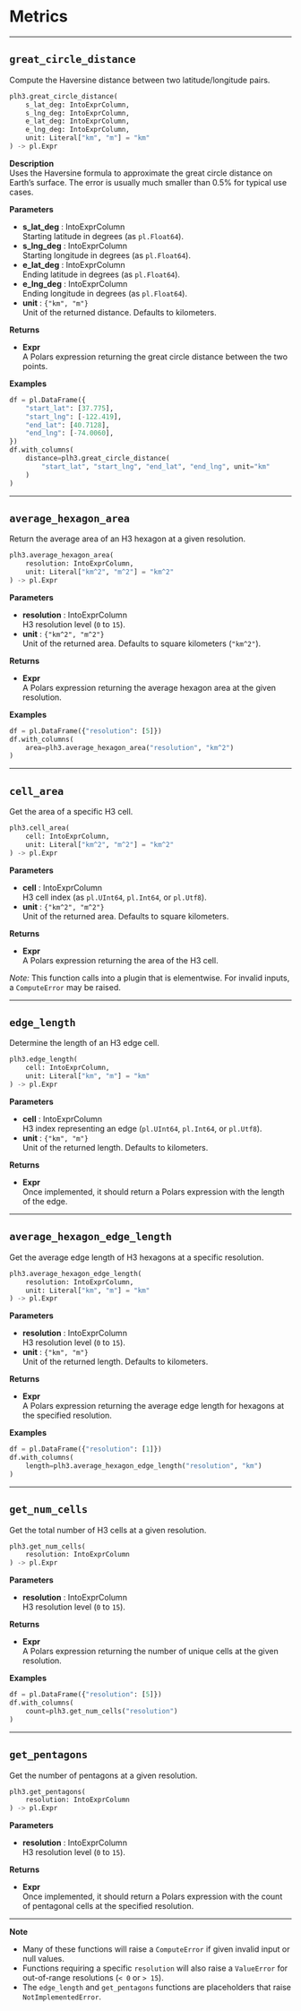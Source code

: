 # Metrics

---

## `great_circle_distance`

Compute the Haversine distance between two latitude/longitude pairs.

```python
plh3.great_circle_distance(
    s_lat_deg: IntoExprColumn,
    s_lng_deg: IntoExprColumn,
    e_lat_deg: IntoExprColumn,
    e_lng_deg: IntoExprColumn,
    unit: Literal["km", "m"] = "km"
) -> pl.Expr
```

**Description**  
Uses the Haversine formula to approximate the great circle distance on Earth’s surface. The error is usually much smaller than 0.5% for typical use cases.

**Parameters**

- **s_lat_deg** : IntoExprColumn  
  Starting latitude in degrees (as `pl.Float64`).
- **s_lng_deg** : IntoExprColumn  
  Starting longitude in degrees (as `pl.Float64`).
- **e_lat_deg** : IntoExprColumn  
  Ending latitude in degrees (as `pl.Float64`).
- **e_lng_deg** : IntoExprColumn  
  Ending longitude in degrees (as `pl.Float64`).
- **unit** : `{"km", "m"}`  
  Unit of the returned distance. Defaults to kilometers.

**Returns**

- **Expr**  
  A Polars expression returning the great circle distance between the two points.

**Examples**

```python
df = pl.DataFrame({
    "start_lat": [37.775],
    "start_lng": [-122.419],
    "end_lat": [40.7128],
    "end_lng": [-74.0060],
})
df.with_columns(
    distance=plh3.great_circle_distance(
        "start_lat", "start_lng", "end_lat", "end_lng", unit="km"
    )
)
```

---

## `average_hexagon_area`

Return the average area of an H3 hexagon at a given resolution.

```python
plh3.average_hexagon_area(
    resolution: IntoExprColumn,
    unit: Literal["km^2", "m^2"] = "km^2"
) -> pl.Expr
```

**Parameters**

- **resolution** : IntoExprColumn  
  H3 resolution level (`0` to `15`).
- **unit** : `{"km^2", "m^2"}`  
  Unit of the returned area. Defaults to square kilometers (`"km^2"`).

**Returns**

- **Expr**  
  A Polars expression returning the average hexagon area at the given resolution.

**Examples**

```python
df = pl.DataFrame({"resolution": [5]})
df.with_columns(
    area=plh3.average_hexagon_area("resolution", "km^2")
)
```

---

## `cell_area`

Get the area of a specific H3 cell.

```python
plh3.cell_area(
    cell: IntoExprColumn,
    unit: Literal["km^2", "m^2"] = "km^2"
) -> pl.Expr
```

**Parameters**

- **cell** : IntoExprColumn  
  H3 cell index (as `pl.UInt64`, `pl.Int64`, or `pl.Utf8`).
- **unit** : `{"km^2", "m^2"}`  
  Unit of the returned area. Defaults to square kilometers.

**Returns**

- **Expr**  
  A Polars expression returning the area of the H3 cell.

_Note:_ This function calls into a plugin that is elementwise. For invalid inputs, a `ComputeError` may be raised.

---

## `edge_length`

Determine the length of an H3 edge cell.

```python
plh3.edge_length(
    cell: IntoExprColumn,
    unit: Literal["km", "m"] = "km"
) -> pl.Expr
```

**Parameters**

- **cell** : IntoExprColumn  
  H3 index representing an edge (`pl.UInt64`, `pl.Int64`, or `pl.Utf8`).
- **unit** : `{"km", "m"}`  
  Unit of the returned length. Defaults to kilometers.

**Returns**

- **Expr**  
  Once implemented, it should return a Polars expression with the length of the edge.

---

## `average_hexagon_edge_length`

Get the average edge length of H3 hexagons at a specific resolution.

```python
plh3.average_hexagon_edge_length(
    resolution: IntoExprColumn,
    unit: Literal["km", "m"] = "km"
) -> pl.Expr
```

**Parameters**

- **resolution** : IntoExprColumn  
  H3 resolution level (`0` to `15`).
- **unit** : `{"km", "m"}`  
  Unit of the returned length. Defaults to kilometers.

**Returns**

- **Expr**  
  A Polars expression returning the average edge length for hexagons at the specified resolution.

**Examples**

```python
df = pl.DataFrame({"resolution": [1]})
df.with_columns(
    length=plh3.average_hexagon_edge_length("resolution", "km")
)
```

---

## `get_num_cells`

Get the total number of H3 cells at a given resolution.

```python
plh3.get_num_cells(
    resolution: IntoExprColumn
) -> pl.Expr
```

**Parameters**

- **resolution** : IntoExprColumn  
  H3 resolution level (`0` to `15`).

**Returns**

- **Expr**  
  A Polars expression returning the number of unique cells at the given resolution.

**Examples**

```python
df = pl.DataFrame({"resolution": [5]})
df.with_columns(
    count=plh3.get_num_cells("resolution")
)
```

---

## `get_pentagons`

Get the number of pentagons at a given resolution.

```python
plh3.get_pentagons(
    resolution: IntoExprColumn
) -> pl.Expr
```

**Parameters**

- **resolution** : IntoExprColumn  
  H3 resolution level (`0` to `15`).

**Returns**

- **Expr**  
  Once implemented, it should return a Polars expression with the count of pentagonal cells at the specified resolution.

---

**Note**

- Many of these functions will raise a `ComputeError` if given invalid input or null values.
- Functions requiring a specific `resolution` will also raise a `ValueError` for out-of-range resolutions (`< 0` or `> 15`).
- The `edge_length` and `get_pentagons` functions are placeholders that raise `NotImplementedError`.
